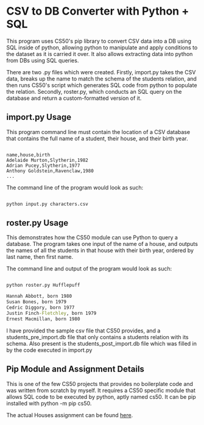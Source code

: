 # CSV to DB Converter with Python + SQL

This program uses CS50's pip library to convert CSV data into a DB using SQL inside of python, allowing python to manipulate and apply conditions to the dataset as it is carried it over. It also allows extracting data into python from DBs using SQL queries.

There are two .py files which were created. Firstly, import.py takes the CSV data, breaks up the name to match the schema of the students relation, and then runs CS50's script which generates SQL code from python to populate the relation. Secondly, roster.py, which conducts an SQL query on the database and return a custom-formatted version of it.

## import.py Usage

This program command line must contain the location of a CSV database that contains the full name of a student, their house, and their birth year.

```csv

name,house,birth
Adelaide Murton,Slytherin,1982
Adrian Pucey,Slytherin,1977
Anthony Goldstein,Ravenclaw,1980
...

```

The command line of the program would look as such:

```cmd

python input.py characters.csv

```

## roster.py Usage

This demonstrates how the CS50 module can use Python to query a database. The program takes one input of the name of a house, and outputs the names of all the students in that house with their birth year, ordered by last name, then first name.

The command line and output of the program would look as such:

```cmd

python roster.py Hufflepuff

Hannah Abbott, born 1980
Susan Bones, born 1979
Cedric Diggory, born 1977
Justin Finch-Fletchley, born 1979
Ernest Macmillan, born 1980

```

I have provided the sample csv file that CS50 provides, and a students_pre_import.db file that only contains a students relation with its schema. Also present is the students_post_import.db file which was filled in by the code executed in import.py

## Pip Module and Assignment Details

This is one of the few CS50 projects that provides no boilerplate code and was written from scratch by myself. It requires a CS50 specific module that allows SQL code to be executed by python, aptly named cs50. It can be pip installed with python -m pip cs50.

The actual Houses assignment can be found [here](https://cs50.harvard.edu/x/2020/psets/7/houses "Houses Link").

